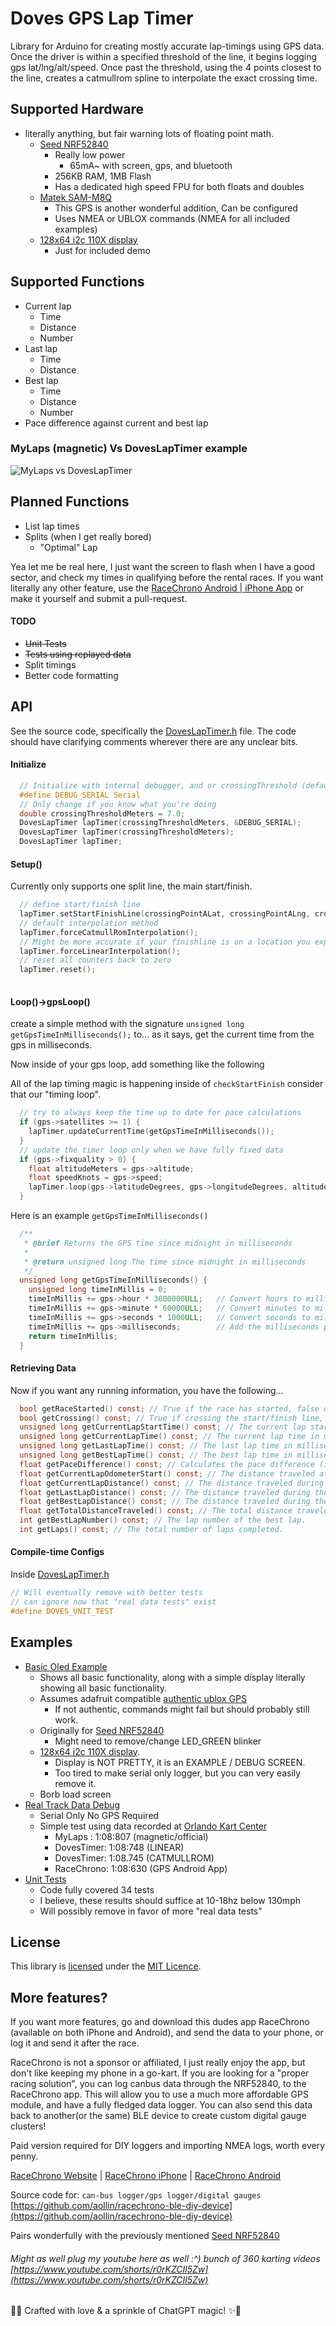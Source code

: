 

# Doves GPS Lap Timer
Library for Arduino for creating mostly accurate lap-timings using GPS data.
Once the driver is within a specified threshold of the line, it begins logging gps lat/lng/alt/speed.
Once past the threshold, using the 4 points closest to the line, creates a catmullrom spline to interpolate the exact crossing time.

## Supported Hardware

* literally anything, but fair warning lots of floating point math.
  * [Seed NRF52840](https://www.amazon.com/Seeed-Studio-XIAO-nRF52840-Microcontroller/dp/B09T9VVQG7)
    * Really low power
      * 65mA~ with screen, gps, and bluetooth
    * 256KB RAM, 1MB Flash
    * Has a dedicated high speed FPU for both floats and doubles
  * [Matek SAM-M8Q](https://www.amazon.com/Matek-Module-SAM-M8Q-GLONASS-Galileo/dp/B07Q2SGQQT)
    * This GPS is another wonderful addition, Can be configured
    * Uses NMEA or UBLOX commands (NMEA for all included examples)
  * [128x64 i2c 110X display](https://www.amazon.com/dp/B08V97FYD2)
    * Just for included demo

## Supported Functions
* Current lap
  * Time
  * Distance
  * Number
* Last lap
  * Time
  * Distance
* Best lap
  * Time
  * Distance
  * Number
* Pace difference against current and best lap

### MyLaps (magnetic) Vs DovesLapTimer example

![MyLaps vs DovesLapTimer](https://github.com/TheAngryRaven/DovesLapTimer/raw/master/magnetic-doveslaptimer-01.png)

## Planned Functions
* List lap times
* Splits (when I get really bored)
  * "Optimal" Lap

Yea let me be real here, I just want the screen to flash when I have a good sector, and check my times in qualifying before the rental races.
If you want literally any other feature, use the [RaceChrono Android   | iPhone App](https://racechrono.com/) or make it yourself and submit a pull-request.

#### TODO
* ~~Unit Tests~~
* ~~Tests using replayed data~~
* Split timings
* Better code formatting

## API
See the source code, specifically the [DovesLapTimer.h](src/DovesLapTimer.h) file.
The code should have clarifying comments wherever there are any unclear bits.

#### Initialize
```c
  // Initialize with internal debugger, and or crossingThreshold (default 10)
  #define DEBUG_SERIAL Serial
  // Only change if you know what you're doing
  double crossingThresholdMeters = 7.0;
  DovesLapTimer lapTimer(crossingThresholdMeters, &DEBUG_SERIAL);
  DovesLapTimer lapTimer(crossingThresholdMeters);
  DovesLapTimer lapTimer;
```
#### Setup()
Currently only supports one split line, the main start/finish.
```c
  // define start/finish line
  lapTimer.setStartFinishLine(crossingPointALat, crossingPointALng, crossingPointBLat, crossingPointBLng);
  // default interpolation method
  lapTimer.forceCatmullRomInterpolation();
  // Might be more accurate if your finishline is on a location you expect constant speed
  lapTimer.forceLinearInterpolation();
  // reset all counters back to zero
  lapTimer.reset();
  
```
#### Loop()->gpsLoop()
create a simple method with the signature `unsigned long getGpsTimeInMilliseconds();` to... as it says, get the current time from the gps in milliseconds.

Now inside of your gps loop, add something like the following

All of the lap timing magic is happening inside of `checkStartFinish` consider that our "timing loop".
```c
  // try to always keep the time up to date for pace calculations
  if (gps->satellites >= 1) {
    lapTimer.updateCurrentTime(getGpsTimeInMilliseconds());
  }
  // update the timer loop only when we have fully fixed data
  if (gps->fixquality > 0) {
    float altitudeMeters = gps->altitude;
    float speedKnots = gps->speed;
    lapTimer.loop(gps->latitudeDegrees, gps->longitudeDegrees, altitudeMeters, speedKnots);
  }
```

Here is an example `getGpsTimeInMilliseconds()`
```c
  /**
   * @brief Returns the GPS time since midnight in milliseconds
   *
   * @return unsigned long The time since midnight in milliseconds
   */
  unsigned long getGpsTimeInMilliseconds() {
    unsigned long timeInMillis = 0;
    timeInMillis += gps->hour * 3600000ULL;   // Convert hours to milliseconds
    timeInMillis += gps->minute * 60000ULL;   // Convert minutes to milliseconds
    timeInMillis += gps->seconds * 1000ULL;   // Convert seconds to milliseconds
    timeInMillis += gps->milliseconds;        // Add the milliseconds part
    return timeInMillis;
  }
```

#### Retrieving Data
Now if you want any running information,  you have the following...
```c
  bool getRaceStarted() const; // True if the race has started, false otherwise (passed the line one time).
  bool getCrossing() const; // True if crossing the start/finish line, false otherwise.
  unsigned long getCurrentLapStartTime() const; // The current lap start time in milliseconds.
  unsigned long getCurrentLapTime() const; // The current lap time in milliseconds.
  unsigned long getLastLapTime() const; // The last lap time in milliseconds.
  unsigned long getBestLapTime() const; // The best lap time in milliseconds.
  float getPaceDifference() const; // Calculates the pace difference (in seconds...) between the current lap and the best lap.
  float getCurrentLapOdometerStart() const; // The distance traveled at the start of the current lap in meters.
  float getCurrentLapDistance() const; // The distance traveled during the current lap in meters.
  float getLastLapDistance() const; // The distance traveled during the last lap in meters.
  float getBestLapDistance() const; // The distance traveled during the best lap in meters.
  float getTotalDistanceTraveled() const; // The total distance traveled in meters.
  int getBestLapNumber() const; // The lap number of the best lap.
  int getLaps() const; // The total number of laps completed.
```

#### Compile-time Configs
Inside [DovesLapTimer.h](src/DovesLapTimer.h)
```c
// Will eventually remove with better tests
// can ignore now that "real data tests" exist
#define DOVES_UNIT_TEST
```

## Examples

* [Basic Oled Example](examples/basic_oled_example/basic_oled_example.ino)
  * Shows all basic functionality, along with a simple display literally showing all basic functionality.
  * Assumes adafruit compatible [authentic ublox GPS](https://www.amazon.com/Matek-Module-SAM-M8Q-GLONASS-Galileo/dp/B07Q2SGQQT) 
    * If not authentic, commands might fail but should probably still work.
  * Originally for [Seed NRF52840](https://www.amazon.com/Seeed-Studio-XIAO-nRF52840-Microcontroller/dp/B09T9VVQG7)
    * Might need to remove/change LED_GREEN blinker
  * [128x64 i2c 110X display](https://www.amazon.com/dp/B08V97FYD2).
    * Display is NOT PRETTY, it is an EXAMPLE / DEBUG SCREEN.
    * Too tired to make serial only logger, but you can very easily remove it.
  * Borb load screen
* [Real Track Data Debug](examples/real_track_data_debug/real_track_data_debug.ino)
  * Serial Only No GPS Required
  * Simple test using data recorded at [Orlando Kart Center](https://orlandokartcenter.com/)
    * MyLaps    : 1:08:807 (magnetic/official)
    * DovesTimer: 1:08:748 (LINEAR)
    * DovesTimer: 1:08.745 (CATMULLROM)
    * RaceChrono: 1:08:630 (GPS Android App)
* [Unit Tests](examples/unit_test/unit_test.ino)
  * Code fully covered 34 tests
  * I believe, these results should suffice at 10-18hz below 130mph
  * Will possibly remove in favor of more "real data tests"

## License

This library is [licensed](LICENSE) under the [MIT Licence](http://en.wikipedia.org/wiki/MIT_License).

## More features?
If you want more features, go and download this dudes app RaceChrono (available on both iPhone and Android), and send the data to your phone, or log it and send it after the race.

RaceChrono is not a sponsor or affiliated, I just really enjoy the app, but don't like keeping my phone in a go-kart.
If you are looking for a "proper racing solution", you can log canbus data through the NRF52840, to the RaceChrono app. This will allow you to use a much more affordable GPS module, and have a fully fledged data logger.
You can also send this data back to another(or the same) BLE device to create custom digital gauge clusters!

Paid version required for DIY loggers and importing NMEA logs, worth every penny.

[RaceChrono Website](https://racechrono.com/) | [RaceChrono iPhone](https://apps.apple.com/us/app/racechrono-pro/id1129429340) | [RaceChrono Android](https://play.google.com/store/apps/details?id=com.racechrono.pro&pli=1)

Source code for: `can-bus logger/gps logger/digital gauges`
[https://github.com/aollin/racechrono-ble-diy-device](https://github.com/aollin/racechrono-ble-diy-device)

Pairs wonderfully with the previously mentioned [Seed NRF52840](https://www.amazon.com/Seeed-Studio-XIAO-nRF52840-Microcontroller/dp/B09T9VVQG7)


###### Might as well plug my youtube here as well  :^) bunch of 360 karting videos [https://www.youtube.com/shorts/r0rKZCIl5Zw](https://www.youtube.com/shorts/r0rKZCIl5Zw)

🤖✨ Crafted with love & a sprinkle of ChatGPT magic! ✨🤖